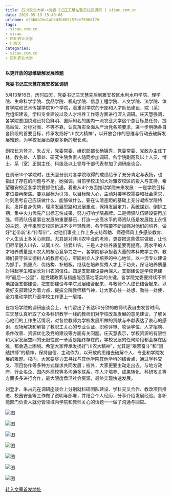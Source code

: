```yaml
---
title: 四川农业大学->党委书记庄天慧在雅安校区调研 | sicau.com.cn
date: 2019-05-19 15:40:08
urlname: e23b8a7eb1ab3d2b805157ee75968f7d
tags: 
- sicau.com.cn
- sicau
- 四川农业大学
- 川农大
categories:
- sicau.com.cn
- 四川农业大学
---
```



**以更开放的思维破解发展难题**

**党委书记庄天慧在雅安校区调研**

5月13至16日，历时四天，党委书记庄天慧先后到雅安校区水利水电学院、理学院、生命科学学院、食品学院、机电学院、信息工程学院、人文学院、法学院、体育学院和艺术传媒学院10个学院，着重对学院的干部和人才队伍建设，院（系）党组织建设，学科专业建设以及人才培养工作等方面进行深入调研。庄天慧强调，各学院要围绕建设特色鲜明、国际知名的国内一流农业大学这个总目标总任务，提高站位、对标对表、不等不靠，认真落实全面从严治党各项要求，进一步明确各自各阶段的首要目标，传承发扬好“川农大精神”，以开放合作的思维与行动去破解发展难题，为学校发展贡献更多新的增长点。

副校长刘登才、朱占元，党委常委、组织部部长杨锦秀，党委常委、党政办主任丁林，教务处、人事处、研究生院负责人随同参加调研。各学院副高及以上人员、博士、系（室）正副主任、科级及以上领导干部代表参加了调研座谈会。

在调研10个学院时，庄天慧分别对各学院取得的成绩给予了充分肯定与表扬，也指出了存在的问题与不足。她强调，目前学校正加大对雅安校区的投入与支持，希望雅安校区各学院要抓住机遇，着重从4个方面推动学院未来发展：一是学院目标定位要再聚焦。要以目标为引领、以目标聚人心，主动对接学校需要和社会需求，时刻思考自己应该做什么、能够做什么。要在认清差距的基础上充分凝练学院特色，发挥自身优势，理清发展思路和发展重点，保持发展定力，系统谋划，倒排工期，集中火力优先产出标志性成果，努力打响学院品牌。二是师资队伍建设要再加强。师资队伍是事业发展的重要基石，打造一支高水平的师资队伍是发展路上永恒的主题。近年来雅安校区新进不少年轻教师，各学院要不断加强对他们的培养，做好“老带新”和“传帮带”，对他们事业工作上多支持帮助、师德师风上多感染教育、个人生活上多关心照顾。尤其是对非川农毕业的老师，更要把这些做实做细，让他们尽早融入川农、认同川农、热爱川农。三是人才培养质量要再提高。高水平的人才培养质量是川农大的核心竞争力之一，各学院都承担着大量的本科教学工作，教师们要守住立德树人的教育初心，牢固树立人才培养的中心地位，以一流专业建设为抓手，抓重点、优结构、补短板，继续在培养优秀人才上下功夫，保证培养质量对得起学生和家长对川农的信任。四是支部建设要再深入。支部建设是学校党建的“最后一公里”，是党建政策与措施能否落地落实的关键。各学院党委要持续不断地加强支部建设，把支部建设与学院发展结合起来，与教师个人成长结合起来。以做好支部建设为着力点，提振全院教师精气神，让大家心往一处想、劲往一处使，全力推动学院乃至学校工作更上一层楼。

在每场学院的调研座谈会上，专门留出了长达50分钟的教师代表自由发言时间。庄天慧认真听取了众多科研教学一线的教师们对学校改革发展的意见建议，了解关心他们的工作生活情况，对各位教师为学校发展所做的贡献与奉献表达了衷心的感谢，现场解决和解答了教职工关心的专业认证、职称评审、攻读学位、人才招聘、条件改善、资源优化及党的建设等方面有关问题。庄天慧表示，学校资源的有限性和大家发展空间的无限性这一矛盾是始终存在的，学校发展的任何阶段都会存在困难，都会遇上困境。希望大家传承发扬好“川农大精神”，尤其是“艰苦奋斗”和“团结拼搏”的精神，保持自信、主动作为，以开放的思维去破解个人、专业和学院发展的难题。校内，大家要尽力去寻找与其他学院其他学科的结合点，通过学科交叉、项目协作等多种方式谋求共同发展；校外，大家更要主动走出去，与地方政府、行业名企、国内外高校等多沟通多联系，在人才培养、成果转化、科研攻关等方面多多进行合作，最大限度盘活社会资源，最终实现快速发展。

刘登才、朱占元在调研座谈会上分别就科研团队建设、学科交叉合作、教改项目推进、校园安全等工作做了说明与部署，并结合个人经历，分享介绍发展经验。各职能部门负责人就分管领域内学院和教师关心的话题一一做了沟通与回应。



![图](https://news.sicau.edu.cn/__local/E/59/2E/9C096798EC20D1DCEAC9C80FEAF_28D228E2_1002A.jpg)

![图](https://news.sicau.edu.cn/__local/9/24/FB/9F248288994C56E598D9604D067_894B4EBB_10E7D.jpg)

![图](https://news.sicau.edu.cn/__local/9/52/57/E60C398FD179C4144A38D43F4A6_8797E060_1110A.jpg)

![图](https://news.sicau.edu.cn/__local/2/53/B5/1C0A29214F37499F1BD74DF0E51_CB683C80_120BD.jpg)

![图](https://news.sicau.edu.cn/__local/4/59/37/6FF926E56B2F12622C020AC519C_D8B98F6F_12B67.jpg)

![图](https://news.sicau.edu.cn/__local/4/1E/F6/5F1A370A697DA40BA4636EEE517_6BFAD3EA_1052A.jpg)

![图](https://news.sicau.edu.cn/__local/4/3C/8F/2FAF509AF80CBAE651623DD1F78_11F48B00_18DF7.jpg)

[转入文章首发地址](https://news.sicau.edu.cn/info/1135/51490.htm)